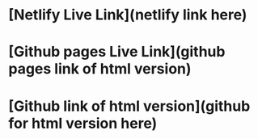 # [Netlify Live Link](netlify link here)

# [Github pages Live Link](github pages link of html version)

# [Github link of html version](github for html version here)
